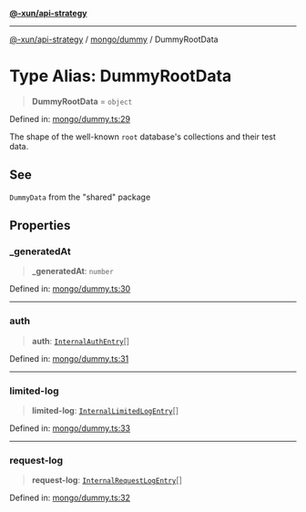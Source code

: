 [**@-xun/api-strategy**](../../../README.md)

***

[@-xun/api-strategy](../../../README.md) / [mongo/dummy](../README.md) / DummyRootData

# Type Alias: DummyRootData

> **DummyRootData** = `object`

Defined in: [mongo/dummy.ts:29](https://github.com/Xunnamius/api-utils/blob/ac17224c10995432e1a7a0ea8baa75521f83afd6/packages/api-strategy/src/mongo/dummy.ts#L29)

The shape of the well-known `root` database's collections and their test
data.

## See

`DummyData` from the "shared" package

## Properties

### \_generatedAt

> **\_generatedAt**: `number`

Defined in: [mongo/dummy.ts:30](https://github.com/Xunnamius/api-utils/blob/ac17224c10995432e1a7a0ea8baa75521f83afd6/packages/api-strategy/src/mongo/dummy.ts#L30)

***

### auth

> **auth**: [`InternalAuthEntry`](../../../auth/types/type-aliases/InternalAuthEntry.md)[]

Defined in: [mongo/dummy.ts:31](https://github.com/Xunnamius/api-utils/blob/ac17224c10995432e1a7a0ea8baa75521f83afd6/packages/api-strategy/src/mongo/dummy.ts#L31)

***

### limited-log

> **limited-log**: [`InternalLimitedLogEntry`](../../../limit/type-aliases/InternalLimitedLogEntry.md)[]

Defined in: [mongo/dummy.ts:33](https://github.com/Xunnamius/api-utils/blob/ac17224c10995432e1a7a0ea8baa75521f83afd6/packages/api-strategy/src/mongo/dummy.ts#L33)

***

### request-log

> **request-log**: [`InternalRequestLogEntry`](../../../log/type-aliases/InternalRequestLogEntry.md)[]

Defined in: [mongo/dummy.ts:32](https://github.com/Xunnamius/api-utils/blob/ac17224c10995432e1a7a0ea8baa75521f83afd6/packages/api-strategy/src/mongo/dummy.ts#L32)
